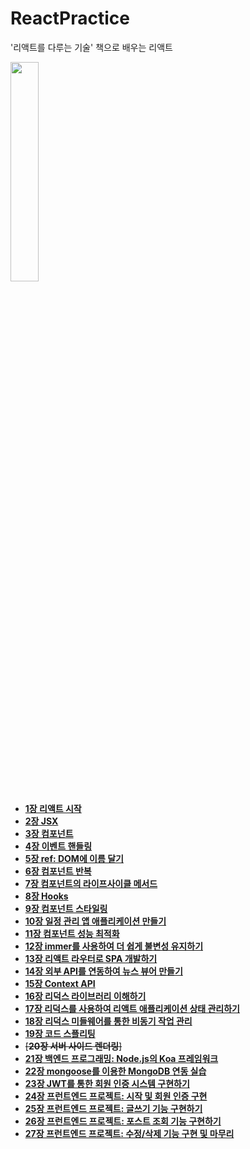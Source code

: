# ReactPractice
 '리액트를 다루는 기술' 책으로 배우는 리액트
 
<img src="https://user-images.githubusercontent.com/79067549/112588107-300bd680-8e42-11eb-9167-a88c4d84d5e8.jpg" width="30%" heigth="30%" >  

* [__1장 리액트 시작__](https://github.com/seuha516/ReactPractice/tree/main/01-hello-react)
* [__2장 JSX__](https://github.com/seuha516/ReactPractice/tree/main/02-hello-react)
* [__3장 컴포넌트__](https://github.com/seuha516/ReactPractice/tree/main/03-hello-react)
* [__4장 이벤트 핸들링__](https://github.com/seuha516/ReactPractice/tree/main/04-hello-react)
* [__5장 ref: DOM에 이름 달기__](https://github.com/seuha516/ReactPractice/tree/main/05-hello-react)
* [__6장 컴포넌트 반복__](https://github.com/seuha516/ReactPractice/tree/main/06-hello-react)
* [__7장 컴포넌트의 라이프사이클 메서드__](https://github.com/seuha516/ReactPractice/tree/main/07-hello-react)
* [__8장 Hooks__](https://github.com/seuha516/ReactPractice/tree/main/08-hooks-tutorial)
* [__9장 컴포넌트 스타일링__](https://github.com/seuha516/ReactPractice/tree/main/09-styling-react)
* [__10장 일정 관리 앱 애플리케이션 만들기__](https://github.com/seuha516/ReactPractice/tree/main/10-todo-app)
* [__11장 컴포넌트 성능 최적화__](https://github.com/seuha516/ReactPractice/tree/main/11-todo-app)
* [__12장 immer를 사용하여 더 쉽게 불변성 유지하기__](https://github.com/seuha516/ReactPractice/tree/main/12-immer-tutorial)
* [__13장 리액트 라우터로 SPA 개발하기__](https://github.com/seuha516/ReactPractice/tree/main/13-router-tutorial)
* [__14장 외부 API를 연동하여 뉴스 뷰어 만들기__](https://github.com/seuha516/ReactPractice/tree/main/14-news-viewer)
* [__15장 Context API__](https://github.com/seuha516/ReactPractice/tree/main/15-context-tutorial)
* [__16장 리덕스 라이브러리 이해하기__](https://github.com/seuha516/ReactPractice/tree/main/16-vanilla-redux)
* [__17장 리덕스를 사용하여 리액트 애플리케이션 상태 관리하기__](https://github.com/seuha516/ReactPractice/tree/main/17-react-redux-tutorial)
* [__18장 리덕스 미들웨어를 통한 비동기 작업 관리__](https://github.com/seuha516/ReactPractice/tree/main/18-learn-redux-middleware)
* [__19장 코드 스플리팅__](https://github.com/seuha516/ReactPractice/tree/main/19-splitting-sample)
* ~~[__20장 서버 사이드 렌더링__]~~
* [__21장 백엔드 프로그래밍: Node.js의 Koa 프레임워크__]()
* [__22장 mongoose를 이용한 MongoDB 연동 실습__]()
* [__23장 JWT를 통한 회원 인증 시스템 구현하기__]()
* [__24장 프런트엔드 프로젝트: 시작 및 회원 인증 구현__]()
* [__25장 프런트엔드 프로젝트: 글쓰기 기능 구현하기__]()
* [__26장 프런트엔드 프로젝트: 포스트 조회 기능 구현하기__]()
* [__27장 프런트엔드 프로젝트: 수정/삭제 기능 구현 및 마무리__]()
